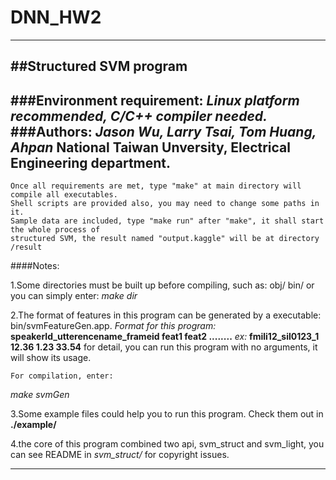 # DNN_HW2
----------------------------------------------------------------------------------------------------------
##Structured SVM program
----------------------------------------------------------------------------------------------------------
###Environment requirement:
*Linux platform recommended, C/C++ compiler needed.*
###Authors:
*Jason Wu, Larry Tsai, Tom Huang, Ahpan*
		National Taiwan Unversity, Electrical Engineering department.
----------------------------------------------------------------------------------------------------------
	Once all requirements are met, type "make" at main directory will compile all executables.
	Shell scripts are provided also, you may need to change some paths in it.
	Sample data are included, type "make run" after "make", it shall start the whole process of
	structured SVM, the result named "output.kaggle" will be at directory /result
	
####Notes:

1.Some directories must be built up before compiling, such as: obj/ bin/ or you can simply enter:
*make dir*

2.The format of features in this program can be generated by a executable: bin/svmFeatureGen.app.
*Format for this program:*
**speakerId_utterencename_frameid feat1 feat2 ........**
*ex:*
**fmili12_sil0123_1 12.36 1.23 33.54** 
	for detail, you can run this program with no arguments, it will show its usage.

	For compilation, enter:
*make svmGen*

3.Some example files could help you to run this program.
	Check them out in
**./example/** 

4.the core of this program combined two api, svm\_struct and svm\_light, you can see README in
*svm_struct/* for copyright issues.
 
----------------------------------------------------------------------------------------------------------
 
